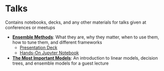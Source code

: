 # Talks
Contains notebooks, decks, and any other materials for talks given at conferences or meetups

- **[Ensemble Methods](https://github.com/JeffMacaluso/Talks/tree/master/EnsembleMethods)**: What they are, why they matter, when to use them, how to tune them, and different frameworks
    - [Presentation Deck](https://github.com/JeffMacaluso/Talks/blob/master/EnsembleMethods/EnsembleMethods.pptx)
    - [Hands-On Jupyter Notebook](https://github.com/JeffMacaluso/Talks/blob/master/EnsembleMethods/EnsembleMethods.ipynb)
- **[The Most Important Models](https://github.com/JeffMacaluso/Talks/blob/master/TheMostImportantModels/TheMostImportantModels.ipynb)**: An introduction to linear models, decision trees, and ensemble models for a guest lecture
